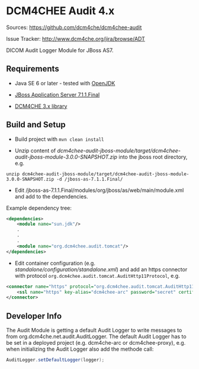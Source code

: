 DCM4CHEE Audit 4.x
==================

Sources: https://github.com/dcm4che/dcm4chee-audit

Issue Tracker: http://www.dcm4che.org/jira/browse/ADT

DICOM Audit Logger Module for JBoss AS7.

Requirements
------------
-   Java SE 6 or later - tested with [OpenJDK](http://openjdk.java.net/)

-   [JBoss Application Server 7.1.1.Final](http://www.jboss.org/jbossas/downloads)

-   [DCM4CHE 3.x library](https://github.com/dcm4che/dcm4che)


Build and Setup
---------------
* Build project with `mvn clean install`

* Unzip content of _dcm4chee-audit-jboss-module/target/dcm4chee-audit-jboss-module-3.0.0-SNAPSHOT.zip_ into the jboss root directory, e.g.

```
unzip dcm4chee-audit-jboss-module/target/dcm4chee-audit-jboss-module-3.0.0-SNAPSHOT.zip -d /jboss-as-7.1.1.Final/
```

* Edit /jboss-as-7.1.1.Final/modules/org/jboss/as/web/main/module.xml and add _<module name="org.dcm4chee.audit.tomcat"/>_ to the dependencies.

Example dependency tree:

```xml
<dependencies>
    <module name="sun.jdk"/>
    .
    .
    .
    <module name="org.dcm4chee.audit.tomcat"/>
</dependencies>
```

* Edit container configuration (e.g. _standalone/configuration/standalone.xml_) and add an https connector with protocol 
`org.dcm4chee.audit.tomcat.AuditHttp11Protocol`, e.g.

```xml
<connector name="https" protocol="org.dcm4chee.audit.tomcat.AuditHttp11Protocol" scheme="https" socket-binding="https" secure="true">
    <ssl name="https" key-alias="dcm4chee-arc" password="secret" certificate-key-file="${jboss.server.config.dir}/dcm4chee-arc/key.jks"/>
</connector>
```

Developer Info
--------------
The Audit Module is getting a default Audit Logger to write messages to from org.dcm4che.net.audit.AuditLogger.
The default Audit Logger has to be set in a deployed project (e.g. dcm4che-arc or dcm4chee-proxy), e.g. when
initializing the Audit Logger also add the methode call:

```java
AuditLogger.setDefaultLogger(logger);
```
